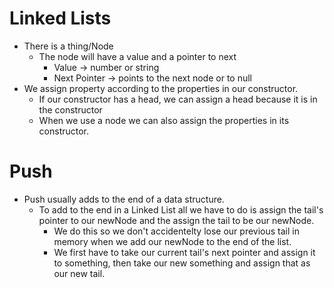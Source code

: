# Linked Lists
- There is a thing/Node
    - The node will have a value and a pointer to next
        - Value -> number or string
        - Next Pointer -> points to the next node or to null
- We assign property according to the  properties in our constructor. 
    - If our constructor has a head, we can assign a head because it is in the constructor
    - When we use a node we can also assign the properties in its constructor.

# Push
- Push usually adds to the end of a data structure. 
    - To add to the end in a Linked List all we have to do is assign the tail's pointer to our newNode and the assign the tail to be our newNode.
        - We do this so we don't accidentelty lose our previous tail in memory when we add our newNode to the end of the list.
        - We first have to take our current tail's next pointer and assign it to something, then take our new something and assign that as our new tail.